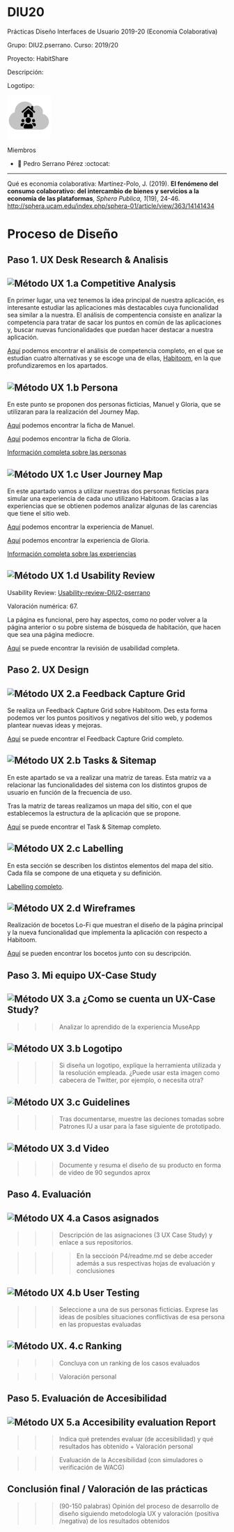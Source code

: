 # DIU20
Prácticas Diseño Interfaces de Usuario 2019-20 (Economía Colaborativa) 

Grupo: DIU2.pserrano.  Curso: 2019/20 

Proyecto: HabitShare

Descripción: 

Logotipo:

![](img/Logo.png)

Miembros
 * :bust_in_silhouette:   Pedro Serrano Pérez     :octocat: 

----- 

Qué es economia colaborativa: Martínez-Polo, J. (2019). **El fenómeno del consumo colaborativo: del intercambio de bienes y servicios a la economía de las plataformas**, *Sphera Publica, 1*(19), 24-46. http://sphera.ucam.edu/index.php/sphera-01/article/view/363/14141434

# Proceso de Diseño 

## Paso 1. UX Desk Research & Analisis 

![Método UX](img/Competitive.png) 1.a Competitive Analysis
-----

En primer lugar, una vez tenemos la idea principal de nuestra aplicación, es interesante estudiar las aplicaciones más destacables cuya funcionalidad sea similar a la nuestra. El análisis de compentencia consiste en analizar la competencia para tratar de sacar los puntos en común de las aplicaciones y, buscar nuevas funcionalidades que puedan hacer destacar a nuestra aplicación.

[Aquí](P1/README.md) podemos encontrar el análisis de competencia completo, en el que se estudian cuatro alternativas y se escoge una de ellas, [Habitoom](http://es.habitoom.com/), en la que profundizaremos en los apartados.

![Método UX](img/Persona.png) 1.b Persona
-----

En este punto se proponen dos personas ficticias, Manuel y Gloria, que se utilizaran para la realización del Journey Map.

[Aquí](P1/img/PersonaManuel.jpg) podemos encontrar la ficha de Manuel.

[Aquí](P1/img/PersonaGloria.jpg) podemos encontrar la ficha de Gloria.

[Información completa sobre las personas](P1/README.md)

![Método UX](img/JourneyMap.png) 1.c User Journey Map
----

En este apartado vamos a utilizar nuestras dos personas ficticias para simular una experiencia de cada uno utilizano Habitoom. Gracias a las experiencias que se obtienen podemos analizar algunas de las carencias que tiene el sitio web.

[Aquí](P1/img/ExperienciaManuel.jpg) podemos encontrar la experiencia de Manuel.

[Aquí](P1/img/ExperienciaGloria.jpg) podemos encontrar la experiencia de Gloria.

[Información completa sobre las experiencias](P1/README.md)

![Método UX](img/usabilityReview.png) 1.d Usability Review
----

Usability Review: [Usability-review-DIU2-pserrano](P1/Usability-review-DIU2-pserrano.pdf)

Valoración numérica: 67.

La página es funcional, pero hay aspectos, como no poder volver a la página anterior o su pobre sistema de búsqueda de habitación, que hacen que sea una página mediocre.

[Aquí](P1/README.md) se puede encontrar la revisión de usabilidad completa.

## Paso 2. UX Design  


![Método UX](img/feedback-capture-grid.png) 2.a Feedback Capture Grid
----

Se realiza un Feedback Capture Grid sobre Habitoom. Des esta forma podemos ver los puntos positivos y negativos del sitio web, y podemos plantear nuevas ideas y mejoras.

[Aquí](P2/README.md) se puede encontrar el Feedback Capture Grid completo.

![Método UX](img/Sitemap.png) 2.b Tasks & Sitemap 
-----

En este apartado se va a realizar una matriz de tareas. Esta matriz va a relacionar las funcionalidades del sistema con los distintos grupos de usuario en función de la frecuencia de uso.

Tras la matriz de tareas realizamos un mapa del sitio, con el que establecemos la estructura de la aplicación que se propone.

[Aquí](P2/README.md) se puede encontrar el Task & Sitemap completo.

![Método UX](img/labelling.png) 2.c Labelling 
----

En esta sección se describen los distintos elementos del mapa del sitio. Cada fila se compone de una etiqueta y su definición.

[Labelling completo](P2/README.md).

![Método UX](img/Wireframes.png) 2.d Wireframes
-----

Realización de bocetos Lo-Fi que muestran el diseño de la página principal y la nueva funcionalidad que implementa la aplicación con respecto a Habitoom.

[Aquí](P2/README.md) se pueden encontrar los bocetos junto con su descripción.

## Paso 3. Mi equipo UX-Case Study 


![Método UX](img/moodboard.png) 3.a ¿Como se cuenta un UX-Case Study?
-----


>>> Analizar lo aprendido de la experiencia MuseApp 

![Método UX](img/landing-page.png)  3.b Logotipo
----


>>> Si diseña un logotipo, explique la herramienta utilizada y la resolución empleada. ¿Puede usar esta imagen como cabecera de Twitter, por ejemplo, o necesita otra?

![Método UX](img/guidelines.png) 3.c Guidelines
----

>>> Tras documentarse, muestre las deciones tomadas sobre Patrones IU a usar para la fase siguiente de prototipado. 

![Método UX](img/mockup.png)  3.d Video
----

>>> Documente y resuma el diseño de su producto en forma de video de 90 segundos aprox


## Paso 4. Evaluación 


![Método UX](img/ABtesting.png) 4.a Casos asignados
----


>>> Descripción de las asignaciones (3 UX Case Study) y enlace a  sus repositorios.

>>>> En la seccioón P4/readme.md se debe acceder además a sus respectivas hojas de evaluación y conclusiones 


![Método UX](img/usability-testing.png) 4.b User Testing
----

>>> Seleccione a una de sus personas ficticias. Exprese las ideas de posibles situaciones conflictivas de esa persona en las propuestas evaluadas


![Método UX](img/Survey.png). 4.c Ranking 
----

>>> Concluya con un ranking de los casos evaluados 

>>> Valoración personal 


## Paso 5. Evaluación de Accesibilidad  


![Método UX](img/Accesibility.png)  5.a Accesibility evaluation Report
----

>>> Indica qué pretendes evaluar (de accesibilidad) y qué resultados has obtenido + Valoración personal

>>> Evaluación de la Accesibilidad (con simuladores o verificación de WACG) 



## Conclusión final / Valoración de las prácticas


>>> (90-150 palabras) Opinión del proceso de desarrollo de diseño siguiendo metodología UX y valoración (positiva /negativa) de los resultados obtenidos  












